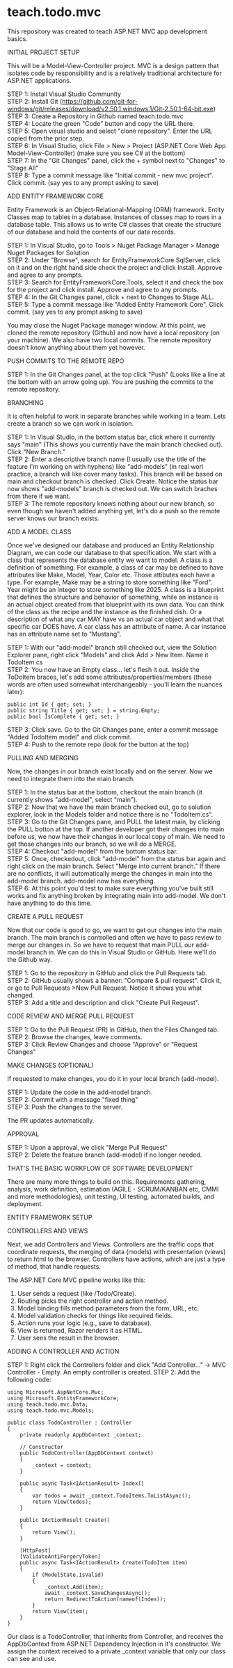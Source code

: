 # teach.todo.mvc
This repository was created to teach ASP.NET MVC app development basics.

INITIAL PROJECT SETUP

This will be a Model-View-Controller project. MVC is a design pattern that isolates code by responsibility and is a relatively traditional architecture for ASP.NET applications.

STEP 1: Install Visual Studio Community  
STEP 2: Install Git (https://github.com/git-for-windows/git/releases/download/v2.50.1.windows.1/Git-2.50.1-64-bit.exe)  
STEP 3: Create a Repository in Github named teach.todo.mvc  
STEP 4: Locate the green "Code" button and copy the URL there.  
STEP 5: Open visual studio and select "clone repository". Enter the URL copied from the prior step.  
STEP 6: In Visual Studio, click File > New > Project (ASP.NET Core Web App Model-View-Controller) (make sure you see C# at the bottom)   
STEP 7: In the "Git Changes" panel, click the + symbol next to "Changes" to "Stage All"  
STEP 8: Type a commit message like "Initial commit - new mvc project". Click commit. (say yes to any prompt asking to save)

ADD ENTITY FRAMEWORK CORE

Entity Framework is an Object-Relational-Mapping (ORM) framework. Entity Classes map to tables in a database. Instances of classes map to rows in a database table. This allows us to write C# classes that create the structure of our database and hold the contents of our data records.

STEP 1: In Visual Studio, go to Tools > Nuget Package Manager > Manage Nuget Packages for Solution  
STEP 2: Under "Browse", search for EntityFrameworkCore.SqlServer, click on it and on the right hand side check the project and click Install. Approve and agree to any prompts.  
STEP 3: Search for EntityFrameworkCore.Tools, select it and check the box for the project and click install. Approve and agree to any prompts.  
STEP 4: In the Git Changes panel, click + next to Changes to Stage ALL.  
STEP 5: Type a commit message like "Added Entity Framework Core". Click commit. (say yes to any prompt asking to save)

You may close the Nuget Package manager window. At this point, we cloned the remote repository (Github) and now have a local repository (on your machine). We also have two local commits. The remote repository doesn't know anything about them yet however.

PUSH COMMITS TO THE REMOTE REPO

STEP 1: In the Git Changes panel, at the top click "Push" (Looks like a line at the bottom with an arrow going up). You are pushing the commits to the remote repository.

BRANCHING

It is often helpful to work in separate branches while working in a team. Lets create a branch so we can work in isolation.

STEP 1: In Visual Studio, in the bottom status bar, click where it currently says "main" (This shows you currently have the main branch checked out). Click "New Branch."  
STEP 2: Enter a descriptive branch name (I usually use the title of the feature I'm working on with hyphens) like "add-models" (in real worl practice, a branch will like cover many tasks). This branch will be based on main and checkout branch is checked. Click Create. Notice the status bar now shows "add-models" branch is checked out. We can switch braches from there if we want.  
STEP 3: The remote repository knows nothing about our new branch, so even though we haven't added anything yet, let's do a push so the remote server knows our branch exists.

ADD A MODEL CLASS

Once we've designed our database and produced an Entity Relationship Diagram, we can code our database to that specification. We start with a class that represents the database entity we want to model. A class is a definition of something. For example, a class of car may be defined to have attributes like Make, Model, Year, Color etc. Those attibutes each have a type. For example, Make may be a string to store something like "Ford". Year might be an integer to store something like 2025. A class is a blueprint that defines the structure and behavior of something, while an instance is an actual object created from that blueprint with its own data. You can think of the class as the recipe and the instance as the finished dish. Or a description of what any car MAY have vs an actual car object and what that specific car DOES have. A car class has an attribute of name. A car instance has an attribute name set to "Mustang".

STEP 1: With our "add-model" branch still checked out, view the Solution Explorer pane, right click "Models" and click Add > New Item. Name it TodoItem.cs  
STEP 2: You now have an Empty class... let's flesh it out. Inside the ToDoItem braces, let's add some attributes/properties/members (these words are often used somewhat interchangeably - you'll learn the nuances later):

    public int Id { get; set; }
    public string Title { get; set; } = string.Empty;
    public bool IsComplete { get; set; }

STEP 3: Click save. Go to the Git Changes pane, enter a commit message "Added TodoItem model" and click commit.  
STEP 4: Push to the remote repo (look for the button at the top)

PULLING AND MERGING

Now, the changes in our branch exist locally and on the server. Now we need to integrate them into the main branch.

STEP 1: In the status bar at the bottom, checkout the main branch (it currently shows "add-model", select "main").  
STEP 2: Now that we have the main branch checked out, go to solution explorer, look in the Models folder and notice there is no "TodoItem.cs".  
STEP 3: Go to the Git Changes pane, and PULL the latest main, by clicking the PULL botton at the top. If another developer got their changes into main before us, we now have their changes in our local copy of main. We need to get those changes into our branch, so we will do a MERGE.   
STEP 4: Checkout "add-model" from the bottom status bar.  
STEP 5: Once, checkedout, click "add-model" from the status bar again and right click on the main branch. Select "Merge into current branch." If there are no conflicts, it will automatically merge the changes in main into the add-model branch. add-model now has everything.  
STEP 6: At this point you'd test to make sure everything you've built still works and fix anything broken by integrating main into add-model. We don't have anything to do this time.

CREATE A PULL REQUEST

Now that our code is good to go, we want to get our changes into the main branch. The main branch is controlled and often we have to pass review to merge our changes in. So we have to request that main PULL our add-model branch in. We can do this in Visual Studio or GitHub. Here we'll do the Github way.

STEP 1: Go to the repository in GitHub and click the Pull Requests tab.  
STEP 2: GitHub usually shows a banner: "Compare & pull request". Click it, or go to Pull Requests >New Pull Request. Notice it shows you what changed.  
STEP 3: Add a title and description and click "Create Pull Reqeust".

CODE REVIEW AND MERGE PULL REQUEST

STEP 1: Go to the Pull Request (PR) in GitHub, then the Files Changed tab.  
STEP 2: Browse the changes, leave comments.  
STEP 3: Click Review Changes and choose "Approve" or "Request Changes"  

MAKE CHANGES (OPTIONAL)

If requested to make changes, you do it in your local branch (add-model).

STEP 1: Update the code in the add-model branch.  
STEP 2: Commit with a message "fixed thing"  
STEP 3: Push the changes to the server.  

The PR updates automatically.

APPROVAL

STEP 1: Upon a approval, we click "Merge Pull Request"  
STEP 2: Delete the feature branch (add-model) if no longer needed.  

THAT'S THE BASIC WORKFLOW OF SOFTWARE DEVELOPMENT

There are many more things to build on this. Requirements gathering, analysis, work definition, estimation (AGILE - SCRUM/KANBAN etc, CMMI and more methodologies), unit testing, UI testing, automated builds, and deployment.

ENTITY FRAMEWORK SETUP




CONTROLLERS AND VIEWS

Next, we add Controllers and Views. Controllers are the traffic cops that coordinate requests, the merging of data (models) with presentation (views) to return html to the browser. Controllers have actions, which are just a type of method, that handle requests.

The ASP.NET Core MVC pipeline works like this:

1. User sends a request (like /Todo/Create).
2. Routing picks the right controller and action method.
3. Model binding fills method parameters from the form, URL, etc.
4. Model validation checks for things like required fields.
5. Action runs your logic (e.g., save to database).
6. View is returned, Razor renders it as HTML.
7. User sees the result in the browser.

ADDING A CONTROLLER AND ACTION

STEP 1: Right click the Controllers folder and click "Add Controller..." -> MVC Controller - Empty. An empty controller is created.
STEP 2: Add the following code:

    using Microsoft.AspNetCore.Mvc;
    using Microsoft.EntityFrameworkCore;
    using teach.todo.mvc.Data;
    using teach.todo.mvc.Models;

    public class TodoController : Controller
    {
        private readonly AppDbContext _context;

        // Constructor
        public TodoController(AppDbContext context)
        {
            _context = context;
        }
    
        public async Task<IActionResult> Index()
        {
            var todos = await _context.TodoItems.ToListAsync();
            return View(todos);
        }
    
        public IActionResult Create()
        {
            return View();
        }
    
        [HttpPost]
        [ValidateAntiForgeryToken]
        public async Task<IActionResult> Create(TodoItem item)
        {
            if (ModelState.IsValid)
            {
                _context.Add(item);
                await _context.SaveChangesAsync();
                return RedirectToAction(nameof(Index));
            }
            return View(item);
        }
    }

Our class is a TodoController, that inherits from Controller, and receives the AppDbContext from ASP.NET Dependency Injection in it's constructor. We assign the context received to a private _context variable that only our class can see and use.
